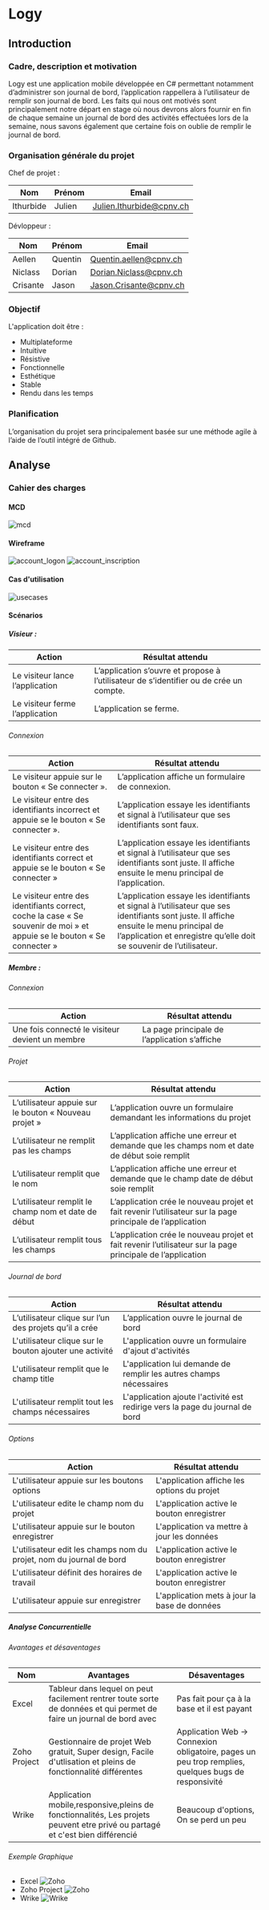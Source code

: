 # Logy

## Introduction
### Cadre, description et motivation
Logy est une application mobile développée en C# permettant notamment d’administrer son journal de bord, l’application rappellera à l’utilisateur de remplir son journal de bord. Les faits qui nous ont motivés sont principalement notre départ en stage où nous devrons alors fournir en fin de chaque semaine un journal de bord des activités effectuées lors de la semaine, nous savons également que certaine fois on oublie de remplir le journal de bord.

### Organisation générale du projet

Chef de projet :

|Nom|Prénom|Email|
|---|------|-----|
|Ithurbide|Julien|Julien.Ithurbide@cpnv.ch|

Dévloppeur :

|Nom|Prénom|Email|
|---|------|-----|
|Aellen|Quentin|Quentin.aellen@cpnv.ch|
|Niclass|Dorian|Dorian.Niclass@cpnv.ch|
|Crisante|Jason|Jason.Crisante@cpnv.ch|

### Objectif

L'application doit être :

* Multiplateforme
* Intuitive
* Résistive
* Fonctionnelle
* Esthétique
* Stable
* Rendu dans les temps

### Planification

L’organisation du projet sera principalement basée sur une méthode agile à l’aide de l’outil intégré de Github.

## Analyse
### Cahier des charges
#### MCD
![mcd](./images/MCD.png)
#### Wireframe
![account_logon](./images/wireframes/account_logon.png)
![account_inscription](./images/wireframes/account_inscription.png)

#### Cas d'utilisation
![usecases](./images/UseCase.png)

#### Scénarios

##### Visieur :

|**Action**|**Résultat attendu**|
|------|----------------|
|Le visiteur lance l’application|L’application s’ouvre et propose à l’utilisateur de s’identifier ou de crée un compte.|
|Le visiteur ferme l’application|L’application se ferme.|

###### Connexion

|**Action**|**Résultat attendu**|
|----------|--------------------|
|Le visiteur appuie sur le bouton « Se connecter ».|L’application affiche un formulaire de connexion.|
|Le visiteur entre des identifiants incorrect et appuie se le bouton « Se connecter ».|L’application essaye les identifiants et signal à l’utilisateur que ses identifiants sont faux.|
|Le visiteur entre des identifiants correct et appuie se le bouton « Se connecter »|L’application essaye les identifiants et signal à l’utilisateur que ses identifiants sont juste. Il affiche ensuite le menu principal de l’application.|
|Le visiteur entre des identifiants correct, coche la case « Se souvenir de moi » et appuie se le bouton « Se connecter »|L’application essaye les identifiants et signal à l’utilisateur que ses identifiants sont juste. Il affiche ensuite le menu principal de l’application et enregistre qu’elle doit se souvenir de l’utilisateur.|

##### Membre :

###### Connexion

|**Action**|**Résultat attendu**|
|----------|--------------------|
|Une fois connecté le visiteur devient un membre|La page principale de l’application s’affiche|

###### Projet

|**Action**|**Résultat attendu**|
|----------|--------------------|
|L’utilisateur appuie sur le bouton « Nouveau projet »|L’application ouvre un formulaire demandant les informations du projet|
|L’utilisateur ne remplit pas les champs|L’application affiche une erreur et demande que les champs nom et date de début soie remplit |
|L’utilisateur remplit que le nom|L’application affiche une erreur et demande que le champ date de début soie remplit|
|L’utilisateur remplit le champ nom et date de début|L’application crée le nouveau projet et fait revenir l’utilisateur sur la page principale de l’application|
|L’utilisateur remplit tous les champs|L’application crée le nouveau projet et fait revenir l’utilisateur sur la page principale de l’application|

###### Journal de bord

|**Action**|**Résultat attendu**|
|----------|--------------------|
|L’utilisateur clique sur l’un des projets qu’il a crée|L’application ouvre le journal de bord|
|L'utilisateur clique sur le bouton ajouter une activité|L'application ouvre un formulaire d'ajout d'activités|
|L'utilisateur remplit que le champ title| L'application lui demande de remplir les autres champs nécessaires|
|L'utilisateur remplit tout les champs nécessaires| L'application ajoute l'activité est redirige vers la page du journal de bord|

###### Options

|**Action**|**Résultat attendu**|
|----------|--------------------|
|L'utilisateur appuie sur les boutons options| L'application affiche les options du projet|
|L'utilisateur edite le champ nom du projet|L'application active le bouton enregistrer|
|L'utilisateur appuie sur le bouton enregistrer| L'application va mettre à jour les données|
|L'utilisateur edit les champs nom du projet, nom du journal de bord|L'application active le bouton enregistrer|
|L'utilisateur définit des horaires de travail |L'application active le bouton enregistrer|
|L'utilisateur appuie sur enregistrer| L'application mets à jour la base de données|


##### Analyse Concurrentielle
###### Avantages et désaventages
|**Nom**|**Avantages**|**Désaventages**|
|-------|-------------|----------------|
|Excel|Tableur dans lequel on peut facilement rentrer toute sorte de données et qui permet de faire un journal de bord avec| Pas fait pour ça à la base et il est payant|
|Zoho Project| Gestionnaire de projet Web gratuit, Super design, Facile d'utlisation et pleins de fonctionnalité différentes | Application Web -> Connexion obligatoire, pages un peu trop remplies, quelques bugs de responsivité|
|Wrike|Application mobile,responsive,pleins de fonctionnalités, Les projets peuvent etre privé ou partagé et c'est bien différencié|Beaucoup d'options, On se perd un peu|

###### Exemple Graphique

* Excel
![Zoho](./images/Concurentielle/Excel.png)
* Zoho Project
![Zoho](./images/Concurentielle/Zoho_project.png)
* Wrike
![Wrike](./images/Concurentielle/Wrike.png)
